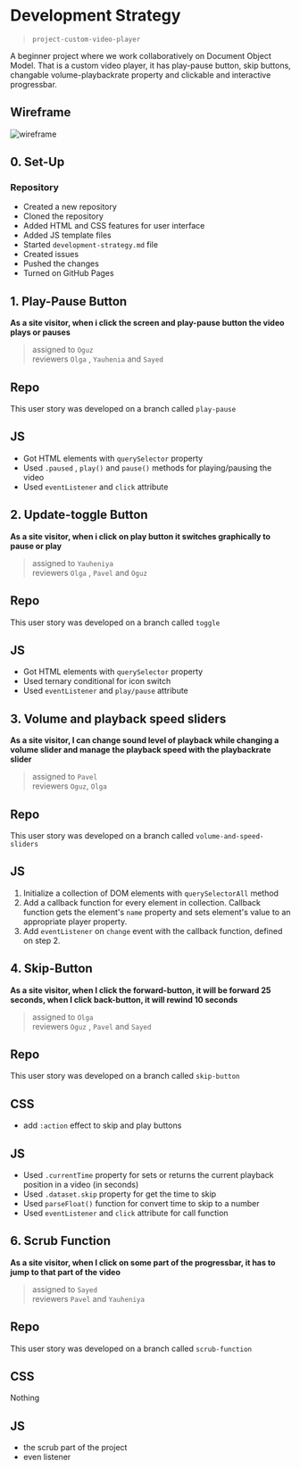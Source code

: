 # Development Strategy

> `project-custom-video-player`

A beginner project where we work collaboratively on Document Object Model. That is a custom video player, it has play-pause button, skip buttons, changable volume-playbackrate property and clickable and interactive progressbar.

## Wireframe

![wireframe]()

## 0. Set-Up

### Repository

- Created a new repository
- Cloned the repository
- Added HTML and CSS features for user interface
- Added JS template files
- Started `development-strategy.md` file
- Created issues
- Pushed the changes
- Turned on GitHub Pages

## 1. Play-Pause Button

**As a site visitor, when i click the screen and play-pause button the video plays or pauses**

> assigned to `Oguz`  
> reviewers `Olga` , `Yauhenia` and `Sayed`

## Repo

This user story was developed on a branch called `play-pause`

## JS

- Got HTML elements with `querySelector` property
- Used `.paused` , `play()` and `pause()` methods for playing/pausing the video
- Used `eventListener` and `click` attribute

## 2. Update-toggle Button

**As a site visitor, when i click on play button it switches graphically to pause or play**

> assigned to `Yauheniya`  
> reviewers `Olga` , `Pavel` and `Oguz`

## Repo

This user story was developed on a branch called `toggle`

## JS

- Got HTML elements with `querySelector` property
- Used ternary conditional for icon switch
- Used `eventListener` and `play/pause` attribute

## 3. Volume and playback speed sliders

**As a site visitor, I can change sound level of playback while changing a volume slider and manage the playback speed with the playbackrate slider**

> assigned to `Pavel`  
> reviewers `Oguz`, `Olga` 

## Repo

This user story was developed on a branch called `volume-and-speed-sliders`

## JS

1. Initialize a collection of DOM elements with `querySelectorAll` method
2. Add a callback function for every element in collection. Callback function gets the element's `name` property and sets element's value to an appropriate player property.
3. Add `eventListener` on `change` event with the callback function, defined on step 2.


## 4. Skip-Button

**As a site visitor, when I click the forward-button, it will be forward 25 seconds, when I click back-button, it will rewind 10 seconds**

> assigned to `Olga`  
> reviewers `Oguz` , `Pavel` and `Sayed`

## Repo

This user story was developed on a branch called `skip-button`

## CSS

- add `:action` effect to skip and play buttons

## JS

- Used `.currentTime` property for sets or returns the current playback position in a video (in seconds)
- Used `.dataset.skip` property for get the time to skip
- Used `parseFloat()` function for convert time to skip to a number
- Used `eventListener` and `click` attribute for call function

## 6. Scrub Function

**As a site visitor, when I click on some part of the progressbar, it has to jump to that part of the video**

> assigned to `Sayed`  
> reviewers `Pavel` and `Yauheniya`

## Repo

This user story was developed on a branch called `scrub-function`

## CSS

Nothing

## JS

- the scrub part of the project
- even listener



